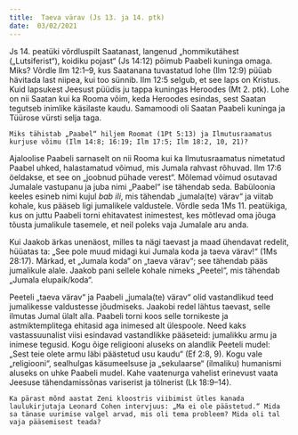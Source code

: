 ```yaml
---
title:  Taeva värav (Js 13. ja 14. ptk)  
date:  03/02/2021  
---
```


Js 14. peatüki võrdluspilt Saatanast, langenud „hommikutähest („Lutsiferist“), koidiku pojast“ (Js 14:12) põimub Paabeli kuninga omaga. Miks? Võrdle Ilm 12:1–9, kus Saatanana tuvastatud lohe (Ilm 12:9) püüab hävitada last niipea, kui too sünnib. Ilm 12:5 selgub, et see laps on Kristus. Kuid lapsukest Jeesust püüdis ju tappa kuningas Heroodes (Mt 2. ptk). Lohe on nii Saatan kui ka Rooma võim, keda Heroodes esindas, sest Saatan tegutseb inimlike käsilaste kaudu. Samamoodi oli Saatan Paabeli kuninga ja Tüürose vürsti selja taga.

`Miks tähistab „Paabel“ hiljem Roomat (1Pt 5:13) ja Ilmutusraamatus kurjuse võimu (Ilm 14:8; 16:19; Ilm 17:5; Ilm 18:2, 10, 21)?`

Ajaloolise Paabeli sarnaselt on nii Rooma kui ka Ilmutusraamatus nimetatud Paabel uhked, halastamatud võimud, mis Jumala rahvast rõhuvad. Ilm 17:6 öeldakse, et see on „joobnud pühade verest“. Mõlemad võimud osutavad Jumalale vastupanu ja juba nimi „Paabel“ ise tähendab seda. Babüloonia keeles esineb nimi kujul _bab ili_, mis tähendab „jumala(te) värav“ ja viitab kohale, kus pääseb ligi jumalikele valdustele. Võrdle seda 1Ms 11. peatükiga, kus on juttu Paabeli torni ehitavatest inimestest, kes mõtlevad oma jõuga tõusta jumalikule tasemele, et neil poleks vaja Jumalale aru anda.

Kui Jaakob ärkas unenäost, milles ta nägi taevast ja maad ühendavat redelit, hüüatas ta: „See pole muud midagi kui Jumala koda ja taeva värav!“ (1Ms 28:17). Märkad, et „Jumala koda“ on „taeva värav“; see tähendab pääs jumalikule alale. Jaakob pani sellele kohale nimeks „Peetel“, mis tähendab „Jumala elupaik/koda“.

Peeteli „taeva värav“ ja Paabeli „jumala(te) värav“ olid vastandlikud teed jumalikesse valdustesse jõudmiseks. Jaakobi redel lähtus taevast, selle ilmutas Jumal ülalt alla. Paabeli torni koos selle tornikeste ja astmiktemplitega ehitasid aga inimesed alt ülespoole. Need kaks vastassuunalist viisi esindavad vastandlikke pääseteid: jumalikku armu ja inimese tegusid. Kogu õige religiooni aluseks on alandlik Peeteli mudel: „Sest teie olete armu läbi päästetud usu kaudu“ (Ef 2:8, 9). Kogu vale „religiooni“, sealhulgas käsumeelsuse ja „sekulaarse“ (ilmaliku) humanismi aluseks on uhke Paabeli mudel. Kahe vaatenurga vahelist erinevust vaata Jeesuse tähendamissõnas variserist ja tölnerist (Lk 18:9–14).

`Ka pärast mõnd aastat Zeni kloostris viibimist ütles kanada laulukirjutaja Leonard Cohen intervjuus: „Ma ei ole päästetud.“ Mida sa tänase uurimise valgel arvad, mis oli tema probleem? Mida oli tal vaja pääsemisest teada?`